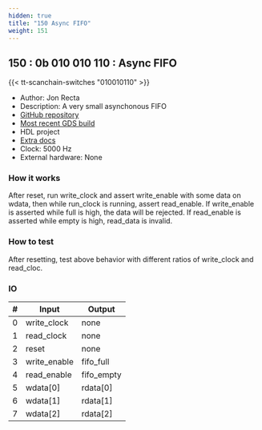 ```yaml
---
hidden: true
title: "150 Async FIFO"
weight: 151
---
```


## 150 : 0b 010 010 110 : Async FIFO

{{< tt-scanchain-switches "010010110" >}}

* Author: Jon Recta
* Description: A very small asynchonous FIFO
* [GitHub repository](https://github.com/cmu-stuco-98154/f22-tt02-jrecta)
* [Most recent GDS build](https://github.com/cmu-stuco-98154/f22-tt02-jrecta/actions/runs/3600169235)
* HDL project
* [Extra docs](https://github.com/jonpaolo02/tt02-async-fifo/blob/main/README.md)
* Clock: 5000 Hz
* External hardware: None



### How it works

After reset, run write_clock and assert write_enable with some data on wdata, then while run_clock is running, assert read_enable. If write_enable is asserted while full is high, the data will be rejected. If read_enable is asserted while empty is high, read_data is invalid.

### How to test

After resetting, test above behavior with different ratios of write_clock and read_cloc.

### IO

| # | Input        | Output       |
|---|--------------|--------------|
| 0 | write_clock  | none |
| 1 | read_clock  | none |
| 2 | reset  | none |
| 3 | write_enable  | fifo_full |
| 4 | read_enable  | fifo_empty |
| 5 | wdata[0]  | rdata[0] |
| 6 | wdata[1]  | rdata[1] |
| 7 | wdata[2]  | rdata[2] |
